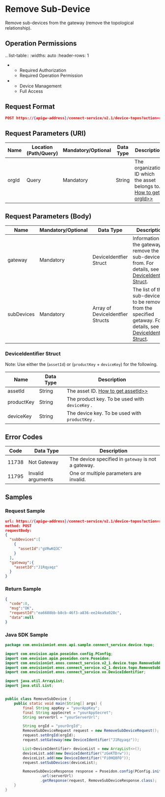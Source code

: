 # Remove Sub-Device

Remove sub-devices from the gateway (remove the topological relationship).

## Operation Permissions

.. list-table::
   :widths: auto
   :header-rows: 1

   * - Required Authorization
     - Required Operation Permission
   * - Device Management
     - Full Access

## Request Format

```JSON
POST https://{apigw-address}/connect-service/v2.1/device-topos?action=removeSubDevice
```

## Request Parameters (URI)

| Name | Location (Path/Query) | Mandatory/Optional | Data Type | Description |
|---------------|------------------|----------|-----------|--------------|
| orgId         | Query            | Mandatory     | String    | The organization ID which the asset belongs to. [How to get orgId>>](/docs/api/en/2.1.0/api_faqs#how-to-get-organization-id-orgid-orgid)                |


## Request Parameters (Body)

| Name | Mandatory/Optional | Data Type | Description |
|--------------------|----------|-----------|--------------|
| gateway | Mandatory      |DeviceIdentfier Struct | Information of the gateway to remove the sub-device from. For details, see [DeviceIdentfier Struct](/docs/api/en/2.1.0/connect/remove_sub_device.html#deviceidentifier-struct-di). |
| subDevices           | Mandatory      | Array of DeviceIdentfier Structs | The list of the sub-devices to be removed from the specified getaway. For details, see [DeviceIdentfier Struct](/docs/api/en/2.1.0/connect/remove_sub_device.html#deviceidentifier-struct-di). |


### DeviceIdentifier Struct  <di>

Note: Use either the (``assetId``) or (``productKey`` + ``deviceKey``) for the following.

| Name | Data Type | Description |
|----------------|----------------|------------------|
| assetId  | String        | The asset ID. [How to get assetId>>](/docs/api/en/2.1.0/api_faqs.html#how-to-get-asset-id-assetid-assetid)|
| productKey | String        | The product key. To be used with `deviceKey` .   |
| deviceKey | String         | The device key. To be used with `productKey` .   |



## Error Codes

| Code| Data Type | Description |
|-------------|-----------------------------------|-----------------------------|
| 11738 |  Not Gateway     | The device specified in ``gateway`` is not a gateway. |
| 11795 |   Invalid arguments   | One or multiple parameters are invalid.      |


## Samples

### Request Sample

```json
url: https://{apigw-address}/connect-service/v2.1/device-topos?action=remove&orgId=yourOrgId
method: POST
requestBody:  
{
  "subDevices":[
    {
      "assetId":"gVRwKQ3C"
    }
  ],
  "gateway":{
    "assetId":"J1Rqyaqz"
  }
}
```

### Return Sample

```json
{
  "code":0,
  "msg":"OK",
  "requestId":"ea6608bb-b8cb-46f3-a836-ee24ea9a028c",
  "data":null
}
```

### Java SDK Sample

```java
package com.envisioniot.enos.api.sample.connect_service.device.topo;

import com.envision.apim.poseidon.config.PConfig;
import com.envision.apim.poseidon.core.Poseidon;
import com.envisioniot.enos.connect_service.v2_1.device.topo.RemoveSubDeviceRequest;
import com.envisioniot.enos.connect_service.v2_1.device.topo.RemoveSubDeviceResponse;
import com.envisioniot.enos.connect_service.vo.DeviceIdentifier;

import java.util.ArrayList;
import java.util.List;


public class RemoveSubDevice {
    public static void main(String[] args) {
        final String appKey = "yourAppKey";
        final String appSecret = "yourAppSecret";
        String serverUrl = "yourServerUrl";

        String orgId = "yourOrgId";
        RemoveSubDeviceRequest request = new RemoveSubDeviceRequest();
        request.setOrgId(orgId);
        request.setGateway(new DeviceIdentifier("J1Rqyaqz"));

        List<DeviceIdentifier> deviceList = new ArrayList<>();
        deviceList.add(new DeviceIdentifier("zGeKTDrw"));
        deviceList.add(new DeviceIdentifier("Fi0HQ8FO"));
        request.setSubDevices(deviceList);

        RemoveSubDeviceResponse response = Poseidon.config(PConfig.init().appKey(appKey).appSecret(appSecret).debug())
                .url(serverUrl)
                .getResponse(request, RemoveSubDeviceResponse.class);
    }
}
```
